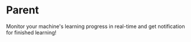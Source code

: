 # Parent
Monitor your machine's learning progress in real-time and get notification for finished learning!
